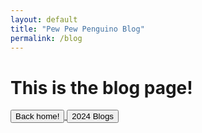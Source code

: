 ```yaml
---
layout: default
title: "Pew Pew Penguino Blog"
permalink: /blog
---
```

# This is the blog page!
<a href="https://henley-high-school.github.io/pew-pew-penguino-site/">
  <button>Back home!</button>
</a>

<a href="https://henley-high-school.github.io/pew-pew-penguino-site/blog-2024">
  <button>2024 Blogs</button>
